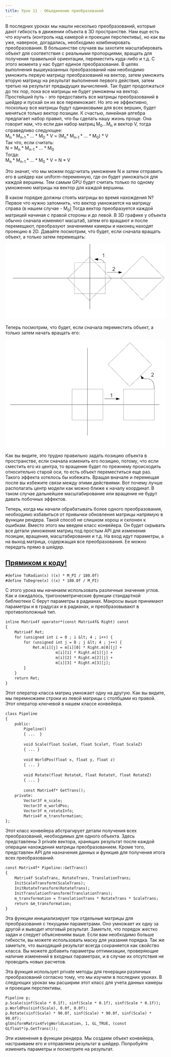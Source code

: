 ```yaml
---
title: Урок 11 - Объединение преобразований
---
```


В последних уроках мы нашли несколько преобразований, которые дают гибкость в движении объекта в 3D пространстве. Нам еще есть что изучить (контроль над камерой и проекции перспективы), но как вы уже, наверное, догадались, необходимо комбинировать преобразования. В большинстве случаев вы захотите масштабировать объект для соответствия с реальными пропорциями, вращать для получения правильной ориентации, переместить куда-либо и т.д. С этого момента у нас будет единое преобразование. В целях выполнения вышеуказанных преобразований нам необходимо умножить первую матрицу преобразований на вектор, затем умножить вторую матрицу на результат выполнения первого действия, затем третью на результат предыдущих вычислений. Так будет продолжаться до тех пор, пока все матрицы не будет умножены на вектор. Простейший путь - это предоставить все матрицы преобразований в шейдер и пускай он их все перемножает. Но это не эффективно, поскольку все матрицы будут одинаковыми для всех вершин, будет меняться только вектор позиции. К счастью, линейная алгебра предлагает набор правил, что бы сделать нашу жизнь проще. Она говорит нам, что если дан набор матриц M<sub>0</sub>...M<sub>n</sub> и вектор V, тогда справедливо следующее:  
M<sub>n </sub>* M<sub>n-1 </sub>* ...  * M<sub>0</sub> * V = (M<sub>n</sub>* M<sub>n-1 </sub>* ... * M<sub>0</sub>) * V  
Так что, если считать:  
N = M<sub>n </sub>* M<sub>n-1 </sub>* ... * M<sub>0</sub>  
Тогда:  
M<sub>n </sub>* M<sub>n-1 </sub>* ... * M<sub>0</sub> * V = N * V

Это значит, что мы можем подсчитать умножение N и затем отправить его в шейдер как uniform-переменную, где он будет умножаться для каждой вершины. Тем самым GPU будет считать только по одному умножению матрицы на вектор для каждой вершины.

В каком порядке должны стоять матрицы во время нахождения N? Первое что нужно запомнить, что вектор умножается на матрицу справа (в нашем случае - M<sub>0</sub>)<sub>.</sub>Тогда вектор преобразуется каждой матрицей начиная с правой стороны и до левой. В 3D графике у объекта обычно сначала изменяют масштаб, затем его вращают и после перемещают, преобразуют значениями камеры и наконец находят проекцию в 2D. Давайте посмотрим, что будет, если сначала вращать объект, а только затем перемещать:

![](/images/t11_rot_trans.png)

Теперь посмотрим, что будет, если сначала переместить объект, а только затем начать вращать его:

![](/images/t11_trans_rot.png)

Как вы видите, это трудно правильно задать позицию объекта в пространстве, если сначала изменить его позицию, потому, что если сместить его из центра, то вращение будет по прежнему происходить относительно старой оси, то есть объект переместиться еще раз. Такого эффекта хотелось бы избежать. Вращая вначале и перемещая после вы избежите связи между этими действиями. Вот почему лучше располагать центр модели как можно ближе к началу координат. В таком случае дальнейшее масштабирование или вращение не будут давать побочных эффектов.

Теперь, когда мы начали обрабатывать более одного преобразования, необходимо избавиться от привычки обновления матрицы напрямую в функции рендера. Такой способ не слишком хорош и склонен к ошибкам. Вместо этого мы введем класс конвейера. Он будет скрывать все детали умножения матриц под простым API для изменения позиции, вращения, масштабирования и т.д. На вход идут параметры, а на выход матрица, содержащая все преобразования. Ее можно передать прямо в шейдер.

## [Прямиком к коду!](https://github.com/triplepointfive/ogldev/tree/master/tutorial11)

    #define ToRadian(x) ((x) * M_PI / 180.0f)
    #define ToDegree(x) ((x) * 180.0f / M_PI)

С этого урока мы начинаем использовать различные значения углов. Как и ожидалось, тригонометрические функции стандартной библиотеки C берут параметры в радианах. Макросы выше принимают параметры и в градусах и в радианах, и преобразовывают в противоположный тип.

    inline Matrix4f operator*(const Matrix4f& Right) const
    {
	    Matrix4f Ret;
	    for (unsigned int i = 0 ; i &lt; 4 ; i++) {
		    for (unsigned int j = 0 ; j &lt; 4 ; j++) {
    			Ret.m[i][j] = m[i][0] * Right.m[0][j] +
	    			      m[i][1] * Right.m[1][j] +
		    		      m[i][2] * Right.m[2][j] +
			    	      m[i][3] * Right.m[3][j];
    		}
	    }
    	return Ret;
    }

Этот оператор класса матриц умножает одну на другую. Как вы видите, мы перемножаем строки из левой матрицы с столбцами из правой. Этот оператор ключевой в нашем классе конвейера.

    class Pipeline
    {
        public:
            Pipeline()
            { ...  }
    
            void Scale(float ScaleX, float ScaleY, float ScaleZ)
            { ... }
    
            void WorldPos(float x, float y, float z)
            { ... }
    
            void Rotate(float RotateX, float RotateY, float RotateZ)
            { ... }
    
            const Matrix4f* GetTrans();
        private:
            Vector3f m_scale;
            Vector3f m_worldPos;
            Vector3f m_rotateInfo;
            Matrix4f m_transformation;
    };

Этот класс конвейера абстрагирует детали получения всех преобразований, необходимых для одного объекта. Здесь представлены 3 private вектора, хранящих результат после каждой операции нахождения матрицы преобразованием. Кроме того, представлен API для назначения данных и функция для получения итога всех преобразований.

    const Matrix4f* Pipeline::GetTrans()
    {
        Matrix4f ScaleTrans, RotateTrans, TranslationTrans;
        InitScaleTransform(ScaleTrans);
        InitRotateTransform(RotateTrans);
        InitTranslationTransform(TranslationTrans);
        m_transformation = TranslationTrans * RotateTrans * ScaleTrans;
        return &m_transformation;
    }

Эта функции инициализирует три отдельные матрицы для преобразования с текущими параметрами. Оно умножает их одну за другой и выводит итоговый результат. Заметьте, что порядок жестко задан и следует объяснениям выше. Если вам необходимо больше гибкости, вы можете использовать маску для указания порядка. Так же заметьте, что выходящий результат всегда сохраняется как свойство класса. Вы можете добавить параметры оптимизации, проверяющие наличие изменений в входных параметрах, и в случае их отсутствия не проводить новых расчетов.

Эта функция использует private методы для генерации различных преобразований согласно тому, что мы изучили в последних уроках. В следующих уроках мы расширим этот класс для учета данных камеры и проекции перспективы.

    Pipeline p;
    p.Scale(sinf(Scale * 0.1f), sinf(Scale * 0.1f), sinf(Scale * 0.1f));
    p.WorldPos(sinf(Scale), 0.0f, 0.0f);
    p.Rotate(sinf(Scale) * 90.0f, sinf(Scale) * 90.0f, sinf(Scale) * 90.0f);
    glUniformMatrix4fv(gWorldLocation, 1, GL_TRUE, (const GLfloat*)p.GetTrans());

Эти изменения в функции рендера. Мы создаем объект конвейера, настраиваем его и отправляем результат в шейдер. Попробуйте изменить параметры и посмотрите на результат.
